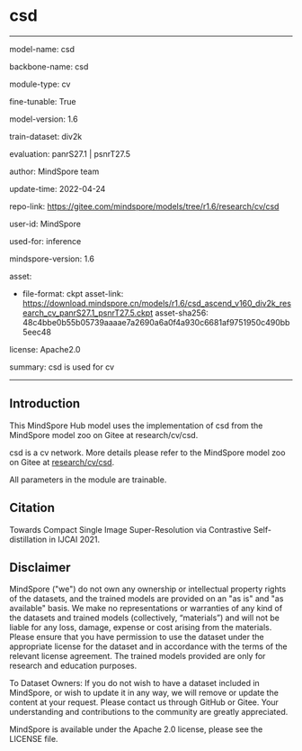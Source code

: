 # csd

---

model-name: csd

backbone-name: csd

module-type: cv

fine-tunable: True

model-version: 1.6

train-dataset: div2k

evaluation: panrS27.1 | psnrT27.5

author: MindSpore team

update-time: 2022-04-24

repo-link: <https://gitee.com/mindspore/models/tree/r1.6/research/cv/csd>

user-id: MindSpore

used-for: inference

mindspore-version: 1.6

asset:

-
    file-format: ckpt
    asset-link: <https://download.mindspore.cn/models/r1.6/csd_ascend_v160_div2k_research_cv_panrS27.1_psnrT27.5.ckpt>
    asset-sha256: 48c4bbe0b55b05739aaaae7a2690a6a0f4a930c6681af9751950c490bb5eec48

license: Apache2.0

summary: csd is used for cv

---

## Introduction

This MindSpore Hub model uses the implementation of csd from the MindSpore model zoo on Gitee at research/cv/csd.

csd is a cv network. More details please refer to the MindSpore model zoo on Gitee at [research/cv/csd](https://gitee.com/mindspore/models/blob/r1.6/research/cv/csd/README.md).

All parameters in the module are trainable.

## Citation

Towards Compact Single Image Super-Resolution via Contrastive Self-distillation in IJCAI 2021.

## Disclaimer

MindSpore ("we") do not own any ownership or intellectual property rights of the datasets, and the trained models are provided on an "as is" and "as available" basis. We make no representations or warranties of any kind of the datasets and trained models (collectively, “materials”) and will not be liable for any loss, damage, expense or cost arising from the materials. Please ensure that you have permission to use the dataset under the appropriate license for the dataset and in accordance with the terms of the relevant license agreement. The trained models provided are only for research and education purposes.

To Dataset Owners: If you do not wish to have a dataset included in MindSpore, or wish to update it in any way, we will remove or update the content at your request. Please contact us through GitHub or Gitee. Your understanding and contributions to the community are greatly appreciated.

MindSpore is available under the Apache 2.0 license, please see the LICENSE file.
